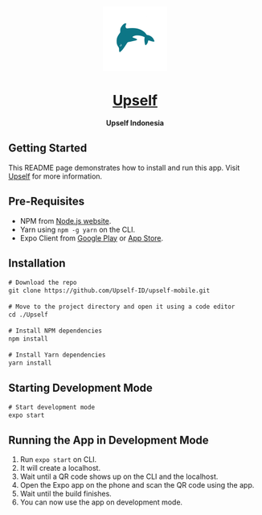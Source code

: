 <p align="center">
  <a href="https://upself.id">
    <img src="./assets/images/adaptive-icon.png" height="128">
    <h1 align="center">Upself</h1>
  </a>
</p>

<p align="center" style="font-weight:bold">Upself Indonesia</p>

## Getting Started

This README page demonstrates how to install and run this app. Visit [Upself](https://upself.id) for more information.

## Pre-Requisites

- NPM from [Node.js website](https://nodejs.org/en/).
- Yarn using `npm -g yarn` on the CLI.
- Expo Client from [Google Play](https://play.google.com/store/apps/details?id=host.exp.exponent&hl=in&gl=US) or [App Store](https://apps.apple.com/us/app/expo-client/id982107779).

## Installation

```
# Download the repo
git clone https://github.com/Upself-ID/upself-mobile.git

# Move to the project directory and open it using a code editor
cd ./Upself

# Install NPM dependencies
npm install

# Install Yarn dependencies
yarn install
```

## Starting Development Mode

```
# Start development mode
expo start
```

## Running the App in Development Mode

1. Run `expo start` on CLI.
2. It will create a localhost.
3. Wait until a QR code shows up on the CLI and the localhost.
4. Open the Expo app on the phone and scan the QR code using the app.
5. Wait until the build finishes.
6. You can now use the app on development mode.
